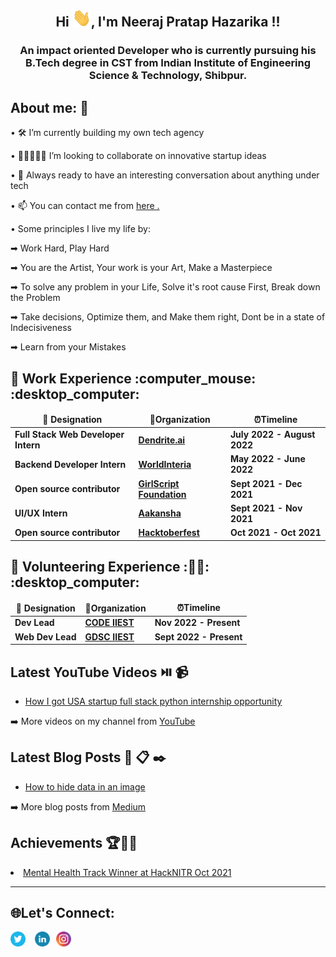 <!-- ![Banner](https://user-images.githubusercontent.com/78967360/158324969-32ed223d-7156-48b7-b04c-5382bb5496d3.png) -->

<h2  align="center">Hi <img src="https://github.com/ItsRoy69/ItsRoy69/blob/main/Hi.gif" width="30">, I'm Neeraj Pratap Hazarika !!</h2>
<h3  align="center">An impact oriented Developer who is currently pursuing his B.Tech degree in CST from Indian Institute of Engineering Science & Technology, Shibpur.</h3>
<!-- <p align="center"><img src="https://readme-typing-svg.herokuapp.com/?font=Mitr&color=FAFF00&size=20&center=true&vCenter=true&lines=Hi%2C+Nice+to+meet+you+!!;I+am+learning+to+code+...;Interested+in+𝐅𝐮𝐥𝐥-𝐒𝐭𝐚𝐜𝐤+Development+...;Be+Consistent.+Have+a+good+day+!!"></p> -->

<!-- <img align="right" src="https://user-images.githubusercontent.com/78967360/170852240-49c451c2-5323-4d71-81fe-9a0c6bd6a23a.gif" alt="Hola Coders" width="400" height="300"/>  -->

<h2 align="left"> About me: 🤔</h2>
• 🛠 I’m currently building my own tech agency </p>
• 👨🏽‍🤝‍👨🏼 I’m looking to collaborate on innovative startup ideas </p>
• 💬 Always ready to have an interesting conversation about anything under tech </p>
• 📫 You can contact me from <a href="https://mail.google.com/mail/?view=cm&fs=1&tf=1&to=neerajprataphazarika@gmail.com">here .</p></a>
• Some principles I live my life by: </p>
➡ Work Hard, Play Hard </p>
➡ You are the Artist, Your work is your Art, Make a Masterpiece </p>
➡ To solve any problem in your Life, Solve it's root cause First, Break down the Problem </p> 
➡ Take decisions, Optimize them, and Make them right, Dont be in a state of Indecisiveness </p>
➡ Learn from your Mistakes </p> 
 
 <h2 align="left">🚀 Work Experience :computer_mouse: :desktop_computer: </h2> 

<table>
  <thead align="center">
    <tr border: none;>
      <td><b> 💼 Designation </b></td> 
      <td><b> 🏢Organization </b></td> 
      <td><b> ⏰Timeline  </b></td> 
      </tr>
  </thead>
  <tbody> 
   <tr>
      <td> <b>Full Stack Web Developer Intern</b> </td>
      <td><a href="https://dendrite.ai/home"/><b>Dendrite.ai</b></a></td>
      <td> <b>July 2022 - August 2022</b> </td>
   </tr>
    <tr>
      <td> <b>Backend Developer Intern</b> </td>
      <td><a href="https://worldinteria.com"/><b>WorldInteria</b></a></td>
      <td> <b>May 2022 - June 2022</b> </td>
   </tr>  
   <tr>
      <td> <b> Open source contributor </b> </td>
      <td><a href="https://gwoc.girlscript.tech"/><b>GirlScript Foundation</b></a></td>
      <td> <b> Sept 2021 - Dec 2021  </b> </td>
   </tr>  
   <tr>
      <td> <b>UI/UX Intern</b> </td>
      <td><a href="https://www.linkedin.com/company/aakankshaecommerce/"/><b>Aakansha</b></a></td>
      <td> <b> Sept 2021 - Nov 2021  </b> </td> 
   </tr>
      <td> <b> Open source contributor </b> </td>
      <td><a href="https://hacktoberfest.com"/><b>Hacktoberfest</b></a></td>
      <td> <b> Oct 2021 - Oct 2021  </b> </td>
   </tr>
   </tbody>	
</table>



 <h2 align="left">🏃 Volunteering Experience :🙋‍♂️: :desktop_computer: </h2> 

<table>
  <thead align="center">
    <tr border: none;>
      <td><b> 💼 Designation </b></td> 
      <td><b> 🏢Organization </b></td> 
      <td><b> ⏰Timeline  </b></td> 
      </tr>
  </thead>
  <tbody> 
    <tr>
      <td> <b>Dev Lead</b> </td>
      <td><a href="https://codeiiest.org"/><b>CODE IIEST</b></a></td>
      <td> <b>Nov 2022 - Present </b> </td>
   </tr>  
   <tr>
      <td> <b>Web Dev Lead</b> </td>
      <td><a href="https://gdsc.community.dev/indian-institute-of-engineering-science-and-technology-shibpur-howrah/"/><b>GDSC IIEST</b></a></td>
      <td> <b>Sept 2022 - Present </b> </td>
   </tr>
   
  </tbody>	 
</table>

 ## Latest YouTube Videos :play_or_pause_button: :video_camera:
  <ul>
    <li><a href="https://youtu.be/Oo_mIyC117k" />How I got USA startup full stack python internship opportunity</a></li>

  </ul>
<p>➡️ More videos on my channel from <a href="https://www.youtube.com/channel/UCm3kdMpKOxLVJftVJu26heg">YouTube</a></p>
 
 ## Latest Blog Posts :speech_balloon: :clipboard: :black_nib:
  <ul>
    <li><a href="https://medium.com/@neerajprataphazarika/how-to-hide-data-in-an-image-275c0442073c" />How to hide data in an image</a></li>

  </ul>
<p>➡️ More blog posts from <a href="https://medium.com/@neerajprataphazarika">Medium</a></p>



<!--  ## Popular Open-Source Repositories you can Contribute🔺👑
<table>
  <thead align="center">
    <tr border: none;>
      <td><b>🎁 Projects</b></td>
      <td><b>⭐ Stars</b></td>
      <td><b>📚 Forks</b></td>
	 <td><b>🛎 Issues</b></td>
    </tr>
  </thead>
  <tbody>
      <tr>
	    <td><a href="https://github.com/ItsRoy69/DocTalk"><b>DocTalk</b></a></td>
            <td><img alt="Stars" src="https://img.shields.io/github/stars/ItsRoy69/DocTalk?style=flat-round&labelColor=343b41"/></td>
            <td><img alt="Forks" src="https://img.shields.io/github/forks/ItsRoy69/DocTalk?style=flat-round&labelColor=343b41"/></td>
            <td><img alt="Issues" src="https://img.shields.io/github/issues/ItsRoy69/DocTalk?style=flat-round&labelColor=343b41"/></td>    
      </tr>	
      <tr>
            <td><a href="https://github.com/ItsRoy69/VestTech"><b>VestTech</b></a></td>
            <td><img alt="Stars" src="https://img.shields.io/github/stars/ItsRoy69/VestTech?style=flat-round&labelColor=343b41"/></td>
            <td><img alt="Forks" src="https://img.shields.io/github/forks/ItsRoy69/VestTech?style=flat-round&labelColor=343b41"/></td>
            <td><img alt="Issues" src="https://img.shields.io/github/issues/ItsRoy69/VestTech?style=flat-round&labelColor=343b41"/></td>
     </tr> 
  </tbody>	 
</table> -->


 
<h2 align="left">Achievements 🏆🏅🎉</h2> 
  <li><a href="https://drive.google.com/file/d/1Wi8LYBn3I6zqGd1lFtgKOZ85TfrghNI5/view" /> Mental Health Track Winner at HackNITR Oct 2021 </a></li>
     
  </details>

 <hr>

<h2 align="left"> 🌐Let's Connect: </h2>
<p align="center">
<a href="https://twitter.com/hazarika_neeraj"><img style="padding-right:10px" align="left" alt="db's Twitter" width="24px" src="/github%20readme/iconfinder_twitter_circle_294709.png" /></a>
<a href="https://www.linkedin.com/in/neerajhazarika/"><img style="padding-right:10px; padding-left:5px" align="left" alt="db's LinkedIn" width="24px" src="/github%20readme/iconfinder_linkedin_circle_294706.png" align="center" /></a>
<a href="https://www.instagram.com/neerajhazarika_/"><img style="padding-right:10px;" align="left" alt="db's Instagram" width="24px" src="/github%20readme/iconfinder_instagram_1632517.png" /></a>
</p>
